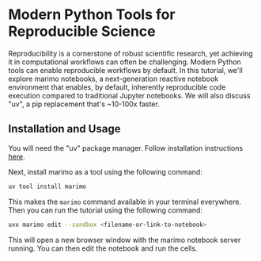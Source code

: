 # Modern Python Tools for Reproducible Science

Reproducibility is a cornerstone of robust scientific research, yet achieving it in computational workflows can often be challenging. Modern Python tools can enable reproducible workflows by default. In this tutorial, we'll explore marimo notebooks, a next-generation reactive notebook environment that enables, by default, inherently reproducible code execution compared to traditional Jupyter notebooks. We will also discuss "uv", a pip replacement that's ~10-100x faster.


## Installation and Usage

You will need the "uv" package manager. Follow installation instructions [here](https://docs.astral.sh/uv/getting-started/installation/).

Next, install marimo as a tool using the following command:

```bash
uv tool install marimo
```

This makes the `marimo` command available in your terminal everywhere. Then you can run the tutorial using the following command:

```bash
uvx marimo edit --sandbox <filename-or-link-to-notebook>
```

This will open a new browser window with the marimo notebook server running. You can then edit the notebook and run the cells.